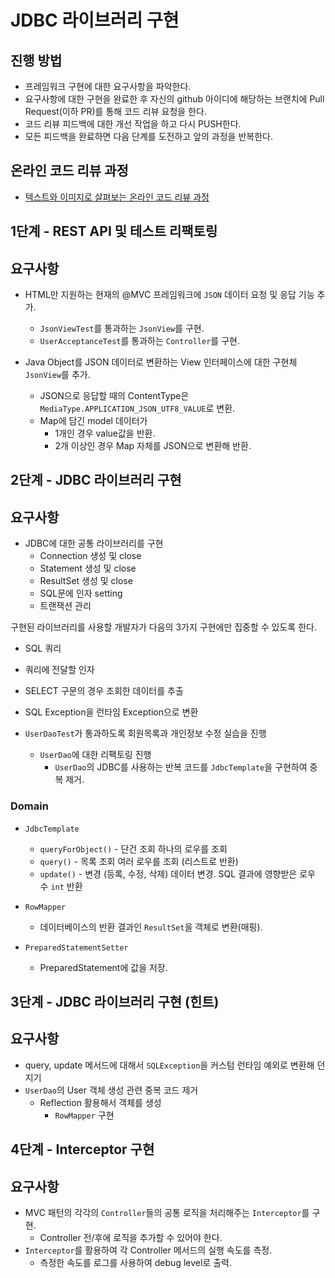 # JDBC 라이브러리 구현
## 진행 방법
* 프레임워크 구현에 대한 요구사항을 파악한다.
* 요구사항에 대한 구현을 완료한 후 자신의 github 아이디에 해당하는 브랜치에 Pull Request(이하 PR)를 통해 코드 리뷰 요청을 한다.
* 코드 리뷰 피드백에 대한 개선 작업을 하고 다시 PUSH한다.
* 모든 피드백을 완료하면 다음 단계를 도전하고 앞의 과정을 반복한다.

## 온라인 코드 리뷰 과정
* [텍스트와 이미지로 살펴보는 온라인 코드 리뷰 과정](https://github.com/next-step/nextstep-docs/tree/master/codereview)

## 1단계 - REST API 및 테스트 리팩토링

## 요구사항

- HTML만 지원하는 현재의 @MVC 프레임워크에 `JSON` 데이터 요청 및 응답 기능 추가.
  - `JsonViewTest`를 통과하는 `JsonView`를 구현.
  - `UserAcceptanceTest`를 통과하는 `Controller`를 구현.

- Java Object를 JSON 데이터로 변환하는 View 인터페이스에 대한 구현체 `JsonView`를 추가.
  - JSON으로 응답할 때의 ContentType은 `MediaType.APPLICATION_JSON_UTF8_VALUE`로 변환.
  - Map에 담긴 model 데이터가 
    - 1개인 경우 value값을 반환.
    - 2개 이상인 경우 Map 자체를 JSON으로 변환해 반환. 

## 2단계 - JDBC 라이브러리 구현

## 요구사항

- JDBC에 대한 공통 라이브러리를 구현
  - Connection 생성 및 close
  - Statement 생성 및 close
  - ResultSet 생성 및 close
  - SQL문에 인자 setting
  - 트랜잭션 관리

구현된 라이브러리를 사용할 개발자가 다음의 3가지 구현에만 집중할 수 있도록 한다.
 - SQL 쿼리
 - 쿼리에 전달할 인자
 - SELECT 구문의 경우 조회한 데이터를 추출

 - SQL Exception을 런타임 Exception으로 변환

 - `UserDaoTest`가 통과하도록 회원목록과 개인정보 수정 실습을 진행
   - `UserDao`에 대한 리팩토링 진행
     - `UserDao`의 JDBC를 사용하는 반복 코드를 `JdbcTemplate`을 구현하여 중복 제거.
 
### Domain

- `JdbcTemplate`
  - `queryForObject()` - 단건 조회
    하나의 로우를 조회
  - `query()` - 목록 조회
    여러 로우를 조회 (리스트로 반환)
  - `update()` - 변경 (등록, 수정, 삭제)
    데이터 변경. SQL 결과에 영향받은 로우 수 `int` 반환

- `RowMapper`
  - 데이터베이스의 반환 결과인 `ResultSet`을 객체로 변환(매핑).

- `PreparedStatementSetter`
  - PreparedStatement에 값을 저장.

## 3단계 - JDBC 라이브러리 구현 (힌트)

## 요구사항

- query, update 메서드에 대해서 `SQLException`을 커스텀 런타임 예외로 변환해 던지기
- `UserDao`의 User 객체 생성 관련 중복 코드 제거
  - Reflection 활용해서 객체를 생성
    - `RowMapper` 구현

## 4단계 - Interceptor 구현

## 요구사항

- MVC 패턴의 각각의 `Controller`들의 공통 로직을 처리해주는 `Interceptor`를 구현.
  - Controller 전/후에 로직을 추가할 수 있어야 한다.
- `Interceptor`를 활용하여 각 Controller 메서드의 실행 속도를 측정.
  - 측정한 속도를 로그를 사용하여 debug level로 출력.
